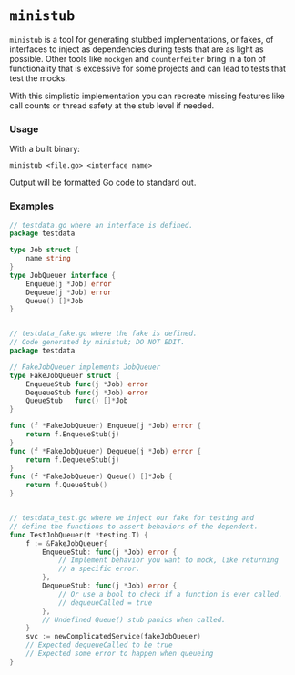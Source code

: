 # `ministub`
`ministub` is a tool for generating stubbed implementations, or fakes, of interfaces to inject as dependencies during tests that are as light as possible. Other tools like `mockgen` and `counterfeiter` bring in a ton of functionality that is excessive for some projects and can lead to tests that test the mocks.

With this simplistic implementation you can recreate missing features like call counts or thread safety at the stub level if needed.

### Usage
With a built binary:
```
ministub <file.go> <interface name>
```

Output will be formatted Go code to standard out.

### Examples
```go
// testdata.go where an interface is defined.
package testdata

type Job struct {
	name string
}
type JobQueuer interface {
	Enqueue(j *Job) error
	Dequeue(j *Job) error
	Queue() []*Job
}


// testdata_fake.go where the fake is defined.
// Code generated by ministub; DO NOT EDIT.
package testdata

// FakeJobQueuer implements JobQueuer
type FakeJobQueuer struct {
	EnqueueStub func(j *Job) error
	DequeueStub func(j *Job) error
	QueueStub   func() []*Job
}

func (f *FakeJobQueuer) Enqueue(j *Job) error {
	return f.EnqueueStub(j)
}
func (f *FakeJobQueuer) Dequeue(j *Job) error {
	return f.DequeueStub(j)
}
func (f *FakeJobQueuer) Queue() []*Job {
	return f.QueueStub()
}


// testdata_test.go where we inject our fake for testing and
// define the functions to assert behaviors of the dependent.
func TestJobQueuer(t *testing.T) {
	f := &FakeJobQueuer{
		EnqueueStub: func(j *Job) error {
            // Implement behavior you want to mock, like returning
            // a specific error.
		},
		DequeueStub: func(j *Job) error {
            // Or use a bool to check if a function is ever called.
			// dequeueCalled = true
		},
        // Undefined Queue() stub panics when called.
	}
	svc := newComplicatedService(fakeJobQueuer)
	// Expected dequeueCalled to be true
	// Expected some error to happen when queueing
}
```
